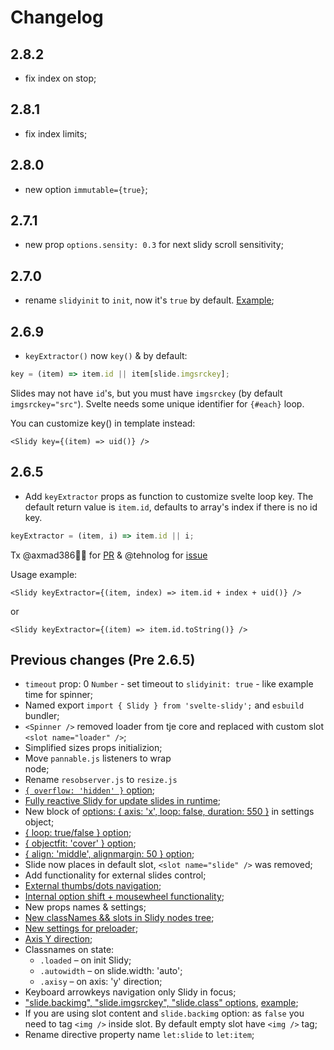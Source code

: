 # Changelog

## 2.8.2

-   fix index on stop;

## 2.8.1

-   fix index limits;

## 2.8.0

-   new option `immutable={true}`;

## 2.7.1

-   new prop `options.sensity: 0.3` for next slidy scroll sensitivity;

## 2.7.0

-   rename `slidyinit` to `init`, now it's `true` by default.
    [Example](https://svelte.dev/repl/c4b8e256b4eb45a9be8487a891799076);

## 2.6.9

-   `keyExtractor()` now `key()` & by default:

```js
key = (item) => item.id || item[slide.imgsrckey];
```

Slides may not have `id`'s, but you must have `imgsrckey` (by default
`imgsrckey="src"`). Svelte needs some unique identifier for `{#each}` loop.

You can customize key() in template instead:

```svelte
<Slidy key={(item) => uid()} />
```

## 2.6.5

-   Add `keyExtractor` props as function to customize svelte loop key. The default
    return value is `item.id`, defaults to array's index if there is no id key.

```js
keyExtractor = (item, i) => item.id || i;
```

Tx @axmad386👍🏻 for [PR](https://github.com/Valexr/svelte-slidy/pull/22) &
@tehnolog for [issue](https://github.com/Valexr/svelte-slidy/issues/18)

Usage example:

```svelte
<Slidy keyExtractor={(item, index) => item.id + index + uid()} />
```

or

```svelte
<Slidy keyExtractor={(item) => item.id.toString()} />
```

## Previous changes (Pre 2.6.5)

-   `timeout` prop: 0 `Number` - set timeout to `slidyinit: true` - like example
    time for spinner;
-   Named export `import { Slidy } from 'svelte-slidy';` and `esbuild` bundler;
-   `<Spinner />` removed loader from tje core and replaced with custom slot
    `<slot name="loader" />`;
-   Simplified sizes props initializion;
-   Move `pannable.js` listeners to wrap <section> node;
-   Rename `resobserver.js` to `resize.js`
-   [`{ overflow: 'hidden' }` option](https://svelte.dev/repl/63eabf4de9ef40108da038cf55cba8dd);
-   [Fully reactive Slidy for update slides in runtime](https://slidy.valexr.online);
-   New block of [options: { axis: 'x', loop: false, duration: 550 }](#usage) in
    settings object;
-   [{ loop: true/false } option](https://svelte.dev/repl/63eabf4de9ef40108da038cf55cba8dd);
-   [{ objectfit: 'cover' } option](https://svelte.dev/repl/63eabf4de9ef40108da038cf55cba8dd);
-   [{ align: 'middle', alignmargin: 50 } option](https://svelte.dev/repl/63eabf4de9ef40108da038cf55cba8dd);
-   Slide now places in default slot, `<slot name="slide" />` was removed;
-   Add functionality for external slides control;
-   [External thumbs/dots navigation](https://svelte.dev/repl/5979bd8521324a9b82a584521fbca6f9);
-   [Internal option shift + mousewheel functionality](https://svelte.dev/repl/63eabf4de9ef40108da038cf55cba8dd);
-   New props names & settings;
-   [New classNames && slots in Slidy nodes tree](#-slidy-nodes-tree--slots-for-customize);
-   [New settings for preloader](#usage);
-   [Axis Y direction](https://svelte.dev/repl/08622ad02f884859ae8c8b4d0fa617d4);
-   Classnames on state:
    -   `.loaded` – on init Slidy;
    -   `.autowidth` – on slide.width: 'auto';
    -   `.axisy` – on axis: 'y' direction;
-   Keyboard arrowkeys navigation only Slidy in focus;
-   ["slide.backimg", "slide.imgsrckey", "slide.class" options](#usage),
    [example](https://svelte.dev/repl/8910cf8db1c947dba57faaf5711c8314);
-   If you are using slot content and `slide.backimg` option: as `false` you need
    to tag `<img />` inside slot. By default empty slot have `<img />` tag;
-   Rename directive property name `let:slide` to `let:item`;
